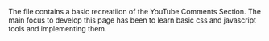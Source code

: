 The file contains a basic recreatiion of the YouTube Comments Section. The main focus to develop this page has been to learn basic css and javascript tools and implementing them.
